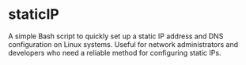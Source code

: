 # staticIP
A simple Bash script to quickly set up a static IP address and DNS configuration on Linux systems. Useful for network administrators and developers who need a reliable method for configuring static IPs.
